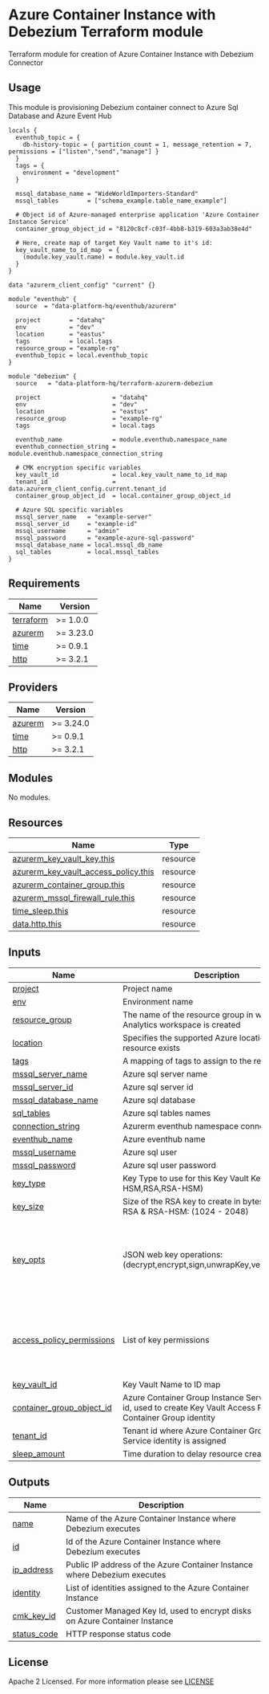 # Azure Container Instance with Debezium Terraform module
Terraform module for creation of Azure Container Instance with Debezium Connector

## Usage
This module is provisioning Debezium container connect to Azure Sql Database and Azure Event Hub

```
locals {
  eventhub_topic = {
    db-history-topic = { partition_count = 1, message_retention = 7, permissions = ["listen","send","manage"] }
  }
  tags = {
    environment = "development"
  }
  
  mssql_database_name = "WideWorldImporters-Standard"
  mssql_tables        = ["schema_example.table_name_example"]
  
  # Object id of Azure-managed enterprise application 'Azure Container Instance Service'
  container_group_object_id = "8120c8cf-c03f-4bb8-b319-603a3ab38e4d" 
  
  # Here, create map of target Key Vault name to it's id:
  key_vault_name_to_id_map  = { 
    (module.key_vault.name) = module.key_vault.id 
  }
}

data "azurerm_client_config" "current" {}

module "eventhub" {
  source  = "data-platform-hq/eventhub/azurerm"

  project        = "datahq"
  env            = "dev"
  location       = "eastus"
  tags           = local.tags
  resource_group = "example-rg"
  eventhub_topic = local.eventhub_topic
}

module "debezium" {
  source   = "data-platform-hq/terraform-azurerm-debezium

  project                    = "datahq"
  env                        = "dev"
  location                   = "eastus"
  resource_group             = "example-rg"
  tags                       = local.tags
  
  eventhub_name              = module.eventhub.namespace_name
  eventhub_connection_string = module.eventhub.namespace_connection_string
  
  # CMK encryption specific variables
  key_vault_id               = local.key_vault_name_to_id_map
  tenant_id                  = data.azurerm_client_config.current.tenant_id
  container_group_object_id  = local.container_group_object_id
  
  # Azure SQL specific variables
  mssql_server_name   = "example-server"
  mssql_server_id     = "example-id"
  mssql_username      = "admin"
  mssql_password      = "example-azure-sql-password"
  mssql_database_name = local.mssql_db_name
  sql_tables          = local.mssql_tables
}
```

<!-- BEGIN_TF_DOCS -->
## Requirements
| Name                                                                      | Version   |
|---------------------------------------------------------------------------|---------- |
| <a name="requirement_terraform"></a> [terraform](#requirement\_terraform) | >= 1.0.0  |
| <a name="requirement_azurerm"></a> [azurerm](#requirement\_azurerm)       | >= 3.23.0 |
| <a name="requirement_time"></a> [time](#requirement\_time)                | >= 0.9.1  |
| <a name="requirement_http"></a> [http](#requirement\_http)                | >= 3.2.1  |



## Providers

| Name | Version |
|------|---------|
| <a name="provider_azurerm"></a> [azurerm](#provider\_azurerm) | >= 3.24.0 |
| <a name="provider_time"></a> [time](#provider\_time) | >= 0.9.1 |
| <a name="provider_http"></a> [http](#provider\_http) | >= 3.2.1 |

## Modules

No modules.

## Resources

| Name | Type |
|-------------------------------------------------------------------------------------------------------------------------------------------------|----------|
| [azurerm_key_vault_key.this](https://registry.terraform.io/providers/hashicorp/azurerm/latest/docs/resources/key_vault_key) | resource |
| [azurerm_key_vault_access_policy.this](https://registry.terraform.io/providers/hashicorp/azurerm/latest/docs/resources/key_vault_access_policy) | resource |
| [azurerm_container_group.this](https://registry.terraform.io/providers/hashicorp/azurerm/latest/docs/resources/container_group) | resource |
| [azurerm_mssql_firewall_rule.this](https://registry.terraform.io/providers/hashicorp/azurerm/latest/docs/resources/mssql_firewall_rule) | resource |
| [time_sleep.this](https://registry.terraform.io/providers/hashicorp/time/latest/docs/resources/sleep) | resource |
| [data.http.this](https://registry.terraform.io/providers/hashicorp/http/latest/docs/data-sources/http) | resource |

## Inputs

| Name | Description | Type | Default | Required |
|------|-------------|------|---------|:--------:|
| <a name="input_project"></a> [project](#input\_project) | Project name | `string` | n/a | yes |
| <a name="input_env"></a> [env](#input\_env) | Environment name | `string` | n/a | yes |
| <a name="input_resource_group"></a> [resource\_group](#input\_resource\_group) | The name of the resource group in which the Log Analytics workspace is created | `string` | n/a | yes |
| <a name="input_location"></a> [location](#input\_location) | Specifies the supported Azure location where the resource exists | `string` | n/a | yes |
| <a name="input_tags"></a> [tags](#input\_tags) | A mapping of tags to assign to the resource | `map(string)` | {} | no |
| <a name="input_mssql_server_name"></a> [mssql\_server\_name](#input\_mssql\_server\_name) | Azure sql server name | `string` | n/a | yes |
| <a name="input_mssql_server_id"></a> [mssql\_server\_id](#input\_mssql\_server\_id) | Azure sql server id | `string` | n/a | yes |
| <a name="input_mssql_database_name"></a> [mssql\_database\_name](#input\_mssql\_database\_name) | Azure sql database | `string` | "" | no |
| <a name="input_sql_tables"></a> [sql\_tables](#input\_sql\_tables) | Azure sql tables names | `list(string)` | [] | no |
| <a name="input_connection_string"></a> [connection\_string](#input\_connection\_string) | Azurerm eventhub namespace connection string | `string` | n/a | yes |
| <a name="input_eventhub_name"></a> [eventhub\_name](#input\_eventhub\_name) | Azure eventhub name | `string` | n/a | yes |
| <a name="input_mssql_username"></a> [mssql\_username](#input\_mssql\_username) | Azure sql user | `string` | n/a | yes |
| <a name="input_mssql_password"></a> [mssql\_password](#input\_mssql\_password) | Azure sql user password | `string` | n/a | yes |
| <a name="input_key_type"></a> [key\_type](#input\_key\_type) | Key Type to use for this Key Vault Key: (EC,EC-HSM,RSA,RSA-HSM) | `string` | "RSA" | no |
| <a name="input_key_size"></a> [key\_size](#input\_key\_size) | Size of the RSA key to create in bytes, requied for RSA & RSA-HSM: (1024 - 2048) | `number`| 2048 | no |
| <a name="input_key_opts"></a> [key\_opts](#input\_key\_opts) | JSON web key operations: (decrypt,encrypt,sign,unwrapKey,verify,wrapKey) | `list(string)` | <pre>[<br>  "decrypt",<br>  "encrypt",<br>  "sign",<br>  "unwrapKey",<br>  "verify",<br>  "wrapKey"<br>]</pre> | no |
| <a name="input_access_policy_permissions"></a> [access\_policy\_permissions](#input\_access\_policy\_permissions) | List of key permissions | `list(string)` | <pre>[<br>  "Get",<br>  "List",<br>  "Verify",<br>  "WrapKey",<br>  "UnwrapKey"<br>]</pre> | no |
| <a name="input_key_vault_id"></a> [key\_vault\_id](#input\_key\_vault\_id) | Key Vault Name to ID map | `map(string)` | {} | no |
| <a name="input_container_group_object_id"></a> [container\_group\_object\_id](#input\_container\_group\_object\_id) | Azure Container Group Instance Service object id, used to create Key Vault Access Policy for Container Group identity | `string` | " " | no |
| <a name="input_tenant_id"></a> [tenant\_id](#input\_tenant\_id) | Tenant id where Azure Container Group Instance Service identity is assigned | `string` | " " | no |
| <a name="input_sleep_amount"></a> [sleep\_amount](#input\_sleep\_amount) | Time duration to delay resource creation | `string` | "6m" | yes |

## Outputs
| Name | Description |
|------|-------------|
| <a name="output_name"></a> [name](#output\_name) | Name of the Azure Container Instance where Debezium executes |
| <a name="output_container_id"></a> [id](#output\_id) | Id of the Azure Container Instance where Debezium executes |
| <a name="output_ip_address"></a> [ip\_address](#output\_ip\_address) | Public IP address of the Azure Container Instance where Debezium executes |
| <a name="output_identity"></a> [identity](#output\_identity) | List of identities assigned to the Azure Container Instance |
| <a name="output_cmk_key_id"></a> [cmk\_key\_id](#output\_cmk\_key\_id) | Customer Managed Key Id, used to encrypt disks on Azure Container Instance |
| <a name="output_status_code"></a> [status\_code](#output\_status\_code) | HTTP response status code |


<!-- END_TF_DOCS -->

## License

Apache 2 Licensed. For more information please see [LICENSE](https://github.com/data-platform-hq/terraform-azurerm-mssql-database/blob/main/LICENSE)
